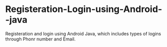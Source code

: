 # Registeration-Login-using-Android--java
Registeration and login using Android Java, which includes types of logins through Phonr number and Email. 
